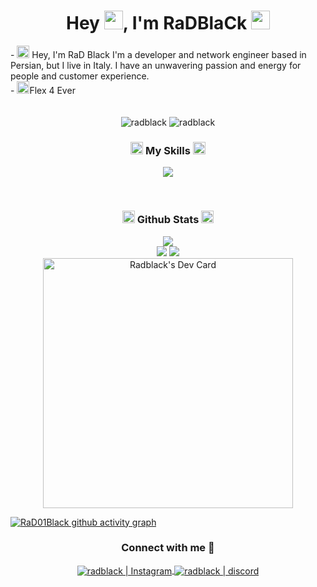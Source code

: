 <h1 align="center">Hey <img src="https://cdn.discordapp.com/emojis/790980670184357888.gif?size=40&quality=lossless" width="30"/>, I'm RaDBlaCk <img src="https://cdn.discordapp.com/emojis/790980678325633075.gif?size=40&quality=lossless" width="30"/></h1>
- <img src="https://cdn.discordapp.com/emojis/785471628078612491.webp?size=96&quality=lossless" width="20"/> Hey, I'm RaD Black
I'm a developer and network engineer based in Persian, but I live in Italy. I have an unwavering passion and energy for people and customer experience.
<br />
-  <img src="https://cdn.discordapp.com/emojis/785471628078612491.webp?size=96&quality=lossless" width="20"/>Flex 4 Ever
<br />

<br />
<br />
<div align="center">
  
<img src="https://komarev.com/ghpvc/?username=RaD01Black&label=Profile%20views&color=3382ed&style=for-the-badge&" alt="radblack" /> 
<img src="https://img.shields.io/badge/Open%20Source-%E2%99%A1-blue?style=for-the-badge&color=3382ed" alt="radblack" />

</div>


<h3 align="center"><img src="https://cdn.discordapp.com/emojis/821872803409428510.webp?size=96&quality=lossless" width="20"/> My Skills <img src="https://cdn.discordapp.com/emojis/821872803409428510.webp?size=96&quality=lossless" width="20"/></h3>
<div align="center">
<p align="center">
    <a href="https://skillicons.dev">
      <img src='https://skillicons.dev/icons?i=react,js,jquery,html,markdown,css,sass,bootstrap,nodejs,mongodb,discord,git,github,heroku,figma,tailwindcss' />
    </a>
  </p>
</div>





<br />

<h3 align="center"><img src="https://cdn.discordapp.com/emojis/799212387000778772.webp?size=96&quality=lossless" width="20"/> Github Stats <img src="https://cdn.discordapp.com/emojis/799212387000778772.webp?size=96&quality=lossless" width="20"/></h3>
<div align="center">
  <a href="http://www.github.com/RaD01Black"><img src="https://github-readme-stats.vercel.app/api/top-langs/?username=RaD01Black&langs_count=10&layout=compact&theme=react&hide_border=true&bg_color=0D1117&title_color=3382ed&icon_color=3382ed" /></a>
  
<br />
  <a href="http://www.github.com/RaD01Black"><img src="https://github-readme-streak-stats.herokuapp.com/?user=RaD01Black&stroke=ffffff&background=0D1117&ring=3382ed&fire=3382ed&currStreakNum=ffffff&currStreakLabel=3382ed&sideNums=ffffff&sideLabels=ffffff&dates=ffffff&hide_border=true" /></a>
  <a href="http://www.github.com/RaD01Black"><img src="https://github-readme-stats.vercel.app/api?username=RaD01Black&theme=gruvbox_duo&show_icons=true&include_all_commits=true&count_private=true&theme=react&hide_border=true&bg_color=0D1117&title_color=3382ed&icon_color=3382ed" /></a>




  



<br />
<a href="https://app.daily.dev/RaD01Black"><img src="https://api.daily.dev/devcards/1b78f660ff7d48699b4acec9a0b4a0ce.png?r=g97" width="400" alt="Radblack's Dev Card"/></a>
</div>

[![RaD01Black github activity graph](https://github-readme-activity-graph.vercel.app/graph?username=RaD01Black&theme=react-dark)](https://github.com/RaD01Black/github-readme-activity-graph)

<h3 align="center">Connect with me 📩</h3>
<div align="center">
<a href="https://www.instagram.com/alereza_radblack/">
<img align="center" alt="radblack | Instagram"  src="http://img.shields.io/badge/-Instagram-E4405F?style=flat-square&logo=instagram&logoColor=FFFFFF" />
</a>
<a href="https://discord.gg/jvQDWCg7Db">
<img align="center" alt="radblack | discord"  src="http://img.shields.io/badge/-Discord-7289DA?style=flat-square&logo=discord&logoColor=FFFFFF" />
</a>
</div>





[github]: https://github.com/RaD01Black
[Instagram]: https://www.instagram.com/alereza_radblack/
[discord]: https://discord.gg/jvQDWCg7Db
